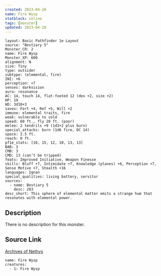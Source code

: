 ```yaml
---
created: 2023-04-28
name: Fire Wysp
statblock: inline
tags: [monster]
updated: 2023-04-28
---
```

```statblock
layout: Basic Pathfinder 1e Layout
source: "Bestiary 5"
Monster_CR: 2
name: Fire Wysp
Monster_XP: 600
alignment: N
size: Tiny
type: outsider
subtype: (elemental, fire)
INI: +6
perception: +7
senses: darkvision
aura: resonance
AC: 14, touch 14, flat-footed 12 (dex +2, size +2)
HP: 19
HD: 3d10+3
saves: Fort +4, Ref +5, Will +2
immune: elemental traits, fire
weak: vulnerable to cold
speed: 60 ft., fly 20 ft. (poor)
melee: 2 tendrils +9 (1d3+2 plus burn)
special_attacks: burn (1d6 fire, DC 14)
space: 2.5 ft.
reach: 0 ft.
pf1e_stats: [10, 15, 12, 10, 13, 13]
BAB: 3
CMB: 3
CMD: 13 (can’t be tripped)
feats: Improved Initiative, Weapon Finesse
skills: Bluff +7, Intimidate +7, Knowledge (planes) +6, Perception +7, Sense Motive +7, Stealth +16
languages: Ignan
special_qualities: living battery, servitor
sources:
  - name: Bestiary 5
    desc: 283
desc_short: This sphere of elemental matter emits a strange hum that resonates with elemental power.
```
## Description
There is no description for this monster.
## Source Link
[Archives of Nethys](https://aonprd.com/MonsterDisplay.aspx?ItemName=Fire%20Wysp)
```encounter-table
name: Fire Wysp
creatures:
  - 1: Fire Wysp
```
